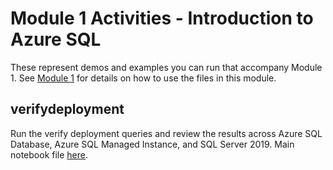 # Module 1 Activities - Introduction to Azure SQL

These represent demos and examples you can run that accompany Module 1. See [Module 1](../01-IntroToAzureSQL.md) for details on how to use the files in this module.

## verifydeployment

Run the verify deployment queries and review the results across Azure SQL Database, Azure SQL Managed Instance, and SQL Server 2019. Main notebook file [here](./verifydeployment/VerifyDeployment.ipynb).